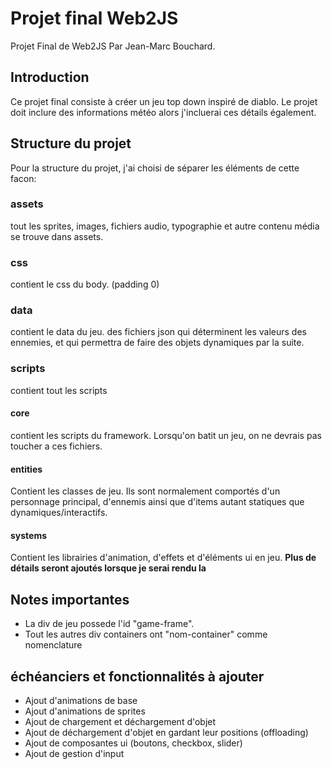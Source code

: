 # Projet final Web2JS
Projet Final de Web2JS Par Jean-Marc Bouchard.

## Introduction
Ce projet final consiste à créer un jeu top down inspiré de diablo. Le projet doit inclure des informations météo alors j'incluerai ces détails également.

## Structure du projet
Pour la structure du projet, j'ai choisi de séparer les éléments de cette facon:
### assets
tout les sprites, images, fichiers audio, typographie et autre contenu média se trouve dans assets.
### css
contient le css du body. (padding 0)
### data
contient le data du jeu. des fichiers json qui déterminent les valeurs des ennemies, et qui permettra de faire des objets dynamiques par la suite.
### scripts
contient tout les scripts
#### core
contient les scripts du framework. Lorsqu'on batit un jeu, on ne devrais pas toucher a ces fichiers.
#### entities
Contient les classes de jeu. Ils sont normalement comportés d'un personnage principal, d'ennemis ainsi que d'items autant statiques que dynamiques/interactifs.
#### systems
Contient les librairies d'animation, d'effets et d'éléments ui en jeu. **Plus de détails seront ajoutés lorsque je serai rendu la**
## Notes importantes

- La div de jeu possede l'id "game-frame".
- Tout les autres div containers ont "nom-container" comme nomenclature

## échéanciers et fonctionnalités à ajouter
- Ajout d'animations de base
- Ajout d'animations de sprites
- Ajout de chargement et déchargement d'objet
- Ajout de déchargement d'objet en gardant leur positions (offloading)
- Ajout de composantes ui (boutons, checkbox, slider)
- Ajout de gestion d'input
